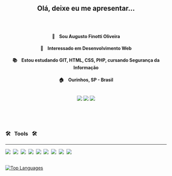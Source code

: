 ## <p align="center"> Olá, deixe eu me apresentar...</p><br>

   <h4 align="center"> 👋 &nbsp;&nbsp; Sou Augusto Finotti Oliveira</h4>
   <h4 align="center"> 📌 &nbsp;&nbsp; Interessado em Desenvolvimento Web</h4>
   <h4 align="center"> 📚 &nbsp;&nbsp; Estou estudando GIT, HTML, CSS, PHP, cursando Segurança da Informação</h4>
   <h4 align="center"> 🏠 &nbsp;&nbsp; Ourinhos, SP - Brasil</h4>

<br>

 <div align="center">
  <a href="https://www.linkedin.com/in/rafaella-ballerini-45875016a" target="_blank"><img src="https://img.shields.io/badge/-LinkedIn-%230077B5?style=for-the-badge&logo=linkedin&logoColor=white" target="_blank"></a>
  <a href="https://www.instagram.com/augustofinottioliveira/" target="_blank"><img src="https://img.shields.io/badge/-Instagram-%23E4405F?style=for-the-badge&logo=instagram&logoColor=white" target="_blank"></a>
  <a href="https://wa.me/5514997055532" target="_blank"> <img src="https://img.shields.io/badge/WhatsApp-25D366?style=for-the-badge&logo=whatsapp&logoColor=white" target="_blank"></a>
  </div>
 
  <br><br><br>
  
   ### 🛠 &nbsp; Tools &nbsp; 🛠 
   
   <hr>
    <div>
     <!-- HTML5 -->
        <img src="https://img.shields.io/badge/HTML5-E34F26?style=for-the-badge&logo=html5&logoColor=white">&nbsp;
     <!-- CSS3 -->
        <img src="https://img.shields.io/badge/CSS3-1572B6?style=for-the-badge&logo=css3&logoColor=white">&nbsp;
     <!-- Bootstrap -->
      <img src="https://img.shields.io/badge/Bootstrap-563D7C?style=for-the-badge&logo=bootstrap&logoColor=white">&nbsp;
     <!-- JavaScript -->
      <img src="https://img.shields.io/badge/JavaScript-323330?style=for-the-badge&logo=javascript&logoColor=F7DF1E">&nbsp;
     <!-- PHP -->
      <img src="https://img.shields.io/badge/PHP-777BB4?style=for-the-badge&logo=php&logoColor=white">&nbsp;
     <!-- MySql -->
      <img src="https://img.shields.io/badge/MySQL-00000F?style=for-the-badge&logo=mysql&logoColor=white">&nbsp;
     <!-- GitHub -->
      <img src="https://img.shields.io/badge/GitHub-100000?style=for-the-badge&logo=github&logoColor=white">&nbsp;
     <!-- Markdown -->
      <img src="https://img.shields.io/badge/Markdown-000000?style=for-the-badge&logo=markdown&logoColor=white">&nbsp;
     <!-- Office -->
      <img src="https://img.shields.io/badge/Microsoft_Office-D83B01?style=for-the-badge&logo=microsoft-office&logoColor=white">&nbsp;
     <!--
      GIT <img src="https://img.shields.io/badge/-Git-05122A?style=flat&logo=git">&nbsp;
      FIGMA <img src="https://img.shields.io/badge/-Git-05122A?style=flat&logo=git">&nbsp;
      VSCODE <img src="https://img.shields.io/badge/-Git-05122A?style=flat&logo=git">&nbsp;
     -->
    </div>  
  <br>
  
[![Top Languages](https://github-readme-stats.vercel.app/api/top-langs/?username=AugustoFinotti&theme=dark)](https://github.com/AugustoFinotti/github-readme-stats)
  
 [//]: <(https://github.com/AugustoFinotti/AugustoFinotti/blob/output/github-contribution-grid-snake.svg)>
